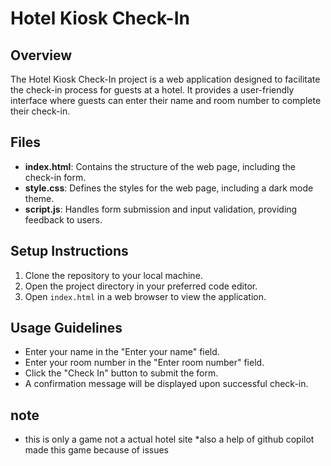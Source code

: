 # Hotel Kiosk Check-In

## Overview
The Hotel Kiosk Check-In project is a web application designed to facilitate the check-in process for guests at a hotel. It provides a user-friendly interface where guests can enter their name and room number to complete their check-in.

## Files
- **index.html**: Contains the structure of the web page, including the check-in form.
- **style.css**: Defines the styles for the web page, including a dark mode theme.
- **script.js**: Handles form submission and input validation, providing feedback to users.

## Setup Instructions
1. Clone the repository to your local machine.
2. Open the project directory in your preferred code editor.
3. Open `index.html` in a web browser to view the application.

## Usage Guidelines
- Enter your name in the "Enter your name" field.
- Enter your room number in the "Enter room number" field.
- Click the "Check In" button to submit the form.
- A confirmation message will be displayed upon successful check-in.

## note
* this is only a game not a actual hotel site
*also a help of github copilot made this game because of issues